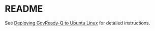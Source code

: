 # README

See [Deploying GovReady-Q to Ubuntu Linux](https://govready-q.readthedocs.io/en/latest/deploy_ubuntu.html) for detailed instructions.



